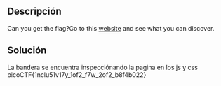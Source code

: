 

## Descripción
Can you get the flag?Go to this [website](http://saturn.picoctf.net:57833/) and see what you can discover.

## Solución
La bandera se encuentra inspecciónando la pagina en los js y css
picoCTF{1nclu51v17y_1of2_f7w_2of2_b8f4b022}
